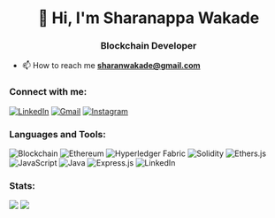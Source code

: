<h1 align="center"> 👋 Hi, I'm Sharanappa Wakade</h1>
<h3 align="center">Blockchain Developer</h3>

- 📫 How to reach me **sharanwakade@gmail.com**

<h3 align="left">Connect with me:</h3>
<div align="left">
    <a href="www.linkedin.com/in/sharanappa-wakade-76238a256"><img src="https://img.shields.io/badge/LinkedIn-0077B5?style=for-the-badge&logo=linkedin&logoColor=white" alt="LinkedIn"></img></a>
    <a href="mailto:sharanwakade@gmail.com"><img src="https://img.shields.io/badge/Gmail-D14836?style=for-the-badge&logo=gmail&logoColor=white" alt="Gmail"></img></a>
    <a href="https://www.instagram.com/sharan_wakde_45/"><img src="https://img.shields.io/badge/Instagram-E4405F?style=for-the-badge&logo=instagram&logoColor=white" alt="Instagram"></img></a>
</div>
<p align="left">
</p>

<h3 align="left">Languages and Tools:</h3>
<div align="left">
<img src="https://img.shields.io/badge/Blockchain-121D33?style=for-the-badge&logo=bitcoin&logoColor=white" alt="Blockchain"></img>
<img src="https://img.shields.io/badge/Ethereum-3C3C3D?style=for-the-badge&logo=Ethereum&logoColor=white" alt="Ethereum"></img>
<img src="https://img.shields.io/badge/Hyperledger_Fabric-2F3134?style=for-the-badge&logo=Hyperledger&logoColor=white" alt="Hyperledger Fabric"></img>
<img src="https://img.shields.io/badge/Solidity-e6e6e6?style=for-the-badge&logo=solidity&logoColor=black" alt="Solidity"></img>
<img src="https://img.shields.io/badge/Ethers.js-757575?style=for-the-badge&logo=ethereum&logoColor=white" alt="Ethers.js"></img>
<img src="https://img.shields.io/badge/JavaScript-F7DF1E?style=for-the-badge&logo=javascript&logoColor=black" alt="JavaScript"></img>
<img src="https://img.shields.io/badge/Java-ED8B00?style=for-the-badge&logo=openjdk&logoColor=white" alt="Java"></img>
<img src="https://img.shields.io/badge/Express.js-404D59?style=for-the-badge" alt="Express.js"></img>
<img src="https://img.shields.io/badge/Node.js-43853D?style=for-the-badge&logo=node.js&logoColor=white" alt="LinkedIn"></img>
</div>

<h3 align="left">Stats:</h3>
<img src="https://github-readme-stats.vercel.app/api/top-langs?username=sharan12221&show_icons=true&theme=dark&locale=en&layout=compact" />
<img src="https://github-readme-streak-stats.herokuapp.com/?user=sharan12221&theme=dark" />

